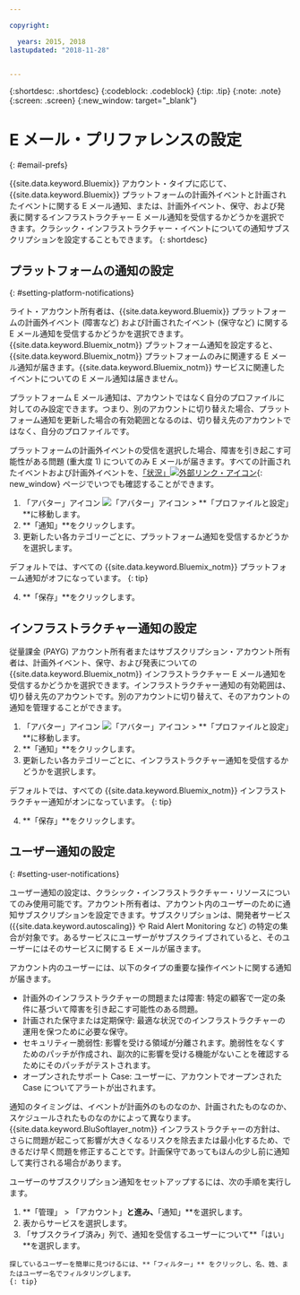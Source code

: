```yaml
---

copyright:

  years: 2015, 2018
lastupdated: "2018-11-28"


---
```


{:shortdesc: .shortdesc}
{:codeblock: .codeblock}
{:tip: .tip}
{:note: .note}
{:screen: .screen}
{:new_window: target="_blank"}


# E メール・プリファレンスの設定
{: #email-prefs}

{{site.data.keyword.Bluemix}} アカウント・タイプに応じて、{{site.data.keyword.Bluemix}} プラットフォームの計画外イベントと計画されたイベントに関する E メール通知、または、計画外イベント、保守、および発表に関するインフラストラクチャー E メール通知を受信するかどうかを選択できます。クラシック・インフラストラクチャー・イベントについての通知サブスクリプションを設定することもできます。
{: shortdesc}

## プラットフォームの通知の設定
{: #setting-platform-notifications}

ライト・アカウント所有者は、{{site.data.keyword.Bluemix}} プラットフォームの計画外イベント (障害など) および計画されたイベント (保守など) に関する E メール通知を受信するかどうかを選択できます。{{site.data.keyword.Bluemix_notm}} プラットフォーム通知を設定すると、{{site.data.keyword.Bluemix_notm}} プラットフォームのみに関連する E メール通知が届きます。{{site.data.keyword.Bluemix_notm}} サービスに関連したイベントについての E メール通知は届きません。

プラットフォーム E メール通知は、アカウントではなく自分のプロファイルに対してのみ設定できます。つまり、別のアカウントに切り替えた場合、プラットフォーム通知を更新した場合の有効範囲となるのは、切り替え先のアカウントではなく、自分のプロファイルです。

プラットフォームの計画外イベントの受信を選択した場合、障害を引き起こす可能性がある問題 (重大度 1) についてのみ E メールが届きます。すべての計画されたイベントおよび計画外イベントを、[「状況」![外部リンク・アイコン](../icons/launch-glyph.svg "外部リンク・アイコン")](https://cloud.ibm.com/status){: new_window} ページでいつでも確認することができます。

1. 「アバター」アイコン ![「アバター」アイコン](../icons/i-avatar-icon.svg) &gt; **「プロファイルと設定」**に移動します。
2. **「通知」**をクリックします。
3. 更新したい各カテゴリーごとに、プラットフォーム通知を受信するかどうかを選択します。

  デフォルトでは、すべての {{site.data.keyword.Bluemix_notm}} プラットフォーム通知がオフになっています。
  {: tip}

4. **「保存」**をクリックします。

## インフラストラクチャー通知の設定

従量課金 (PAYG) アカウント所有者またはサブスクリプション・アカウント所有者は、計画外イベント、保守、および発表についての {{site.data.keyword.Bluemix_notm}} インフラストラクチャー E メール通知を受信するかどうかを選択できます。インフラストラクチャー通知の有効範囲は、切り替え先のアカウントです。別のアカウントに切り替えて、そのアカウントの通知を管理することができます。

1. 「アバター」アイコン ![「アバター」アイコン](../icons/i-avatar-icon.svg) &gt; **「プロファイルと設定」**に移動します。
2. **「通知」**をクリックします。
3. 更新したい各カテゴリーごとに、インフラストラクチャー通知を受信するかどうかを選択します。

  デフォルトでは、すべての {{site.data.keyword.Bluemix_notm}} インフラストラクチャー通知がオンになっています。
  {: tip}

4. **「保存」**をクリックします。

## ユーザー通知の設定
{: #setting-user-notifications}

ユーザー通知の設定は、クラシック・インフラストラクチャー・リソースについてのみ使用可能です。アカウント所有者は、アカウント内のユーザーのために通知サブスクリプションを設定できます。サブスクリプションは、開発者サービス ({{site.data.keyword.autoscaling}} や Raid Alert Monitoring など) の特定の集合が対象です。あるサービスにユーザーがサブスクライブされていると、そのユーザーにはそのサービスに関する E メールが届きます。  

アカウント内のユーザーには、以下のタイプの重要な操作イベントに関する通知が届きます。

  * 計画外のインフラストラクチャーの問題または障害: 特定の顧客で一定の条件に基づいて障害を引き起こす可能性のある問題。
  * 計画された保守または定期保守: 最適な状況でのインフラストラクチャーの運用を保つために必要な保守。
  * セキュリティー脆弱性: 影響を受ける領域が分離されます。脆弱性をなくすためのパッチが作成され、副次的に影響を受ける機能がないことを確認するためにそのパッチがテストされます。 
  * オープンされたサポート Case: ユーザーに、アカウントでオープンされた Case についてアラートが出されます。

通知のタイミングは、イベントが計画外のものなのか、計画されたものなのか、スケジュールされたものなのかによって異なります。{{site.data.keyword.BluSoftlayer_notm}} インフラストラクチャーの方針は、さらに問題が起こって影響が大きくなるリスクを除去または最小化するため、できるだけ早く問題を修正することです。計画保守であってもほんの少し前に通知して実行される場合があります。

ユーザーのサブスクリプション通知をセットアップするには、次の手順を実行します。 

  1. **「管理」 > 「アカウント」**と進み、**「通知」**を選択します。 
  2. 表からサービスを選択します。 
  3. 「サブスクライブ済み」列で、通知を受信するユーザーについて**「はい」**を選択します。 

    探しているユーザーを簡単に見つけるには、**「フィルター」** をクリックし、名、姓、またはユーザー名でフィルタリングします。
    {: tip}

